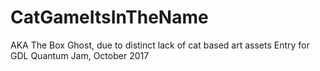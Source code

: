 # CatGameItsInTheName

AKA The Box Ghost, due to distinct lack of cat based art assets
Entry for GDL Quantum Jam, October 2017

